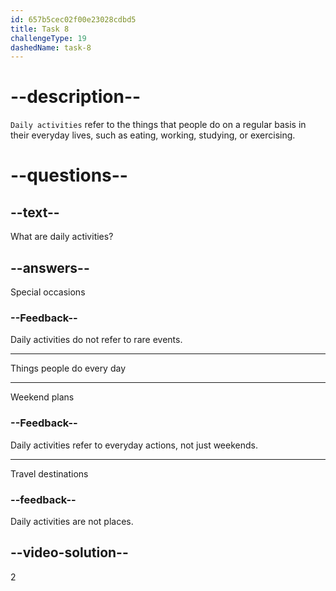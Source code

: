 ```yaml
---
id: 657b5cec02f00e23028cdbd5
title: Task 8
challengeType: 19
dashedName: task-8
---
```


# --description--

`Daily activities` refer to the things that people do on a regular basis in their everyday lives, such as eating, working, studying, or exercising.

# --questions--

## --text--

What are daily activities?

## --answers--

Special occasions

### --Feedback--

Daily activities do not refer to rare events.

---

Things people do every day

---

Weekend plans

### --Feedback--

Daily activities refer to everyday actions, not just weekends.

---

Travel destinations

### --feedback--

Daily activities are not places.

## --video-solution--

2

